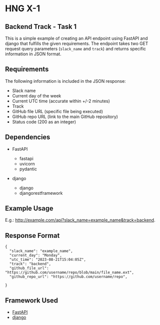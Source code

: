 # HNG X-1
## Backend Track - Task 1

This is a simple example of creating an API endpoint using FastAPI and django that fulfills the given requirements. The endpoint takes two GET request query parameters (`slack_name` and `track`) and returns specific information in JSON format.

## Requirements

The following information is included in the JSON response:

- Slack name
- Current day of the week
- Current UTC time (accurate within +/-2 minutes)
- Track
- GitHub file URL (specific file being executed)
- GitHub repo URL (link to the main GitHub repository)
- Status code (200 as an integer)

## Dependencies
- FastAPI
    - fastapi
    - uvicorn
    - pydantic
  
- django
    - django
    - djangorestframework

## Example Usage 
E.g.: http://example.com/api?slack_name=example_name&track=backend.

## Response Format
```
{
  "slack_name": "example_name",
  "current_day": "Monday",
  "utc_time": "2023-08-21T15:04:05Z",
  "track": "backend",
  "github_file_url": "https://github.com/username/repo/blob/main/file_name.ext",
  "github_repo_url": "https://github.com/username/repo",
  
}
```

## Framework Used
- [FastAPI](fastapi)
- [django](django)